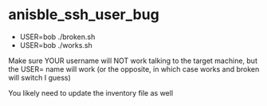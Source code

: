 # anisble_ssh_user_bug

- USER=bob ./broken.sh
- USER=bob ./works.sh

Make sure YOUR username will NOT work talking to the target machine, but the USER= name will work (or the opposite, in which case works and broken will switch I guess)

You likely need to update the inventory file as well

